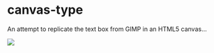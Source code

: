 
# canvas-type

An attempt to replicate the text box from GIMP in an HTML5 canvas...

![](https://pamblam.github.io/canvas-type/imgs/gimp-example.png)